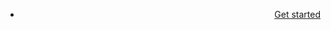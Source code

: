 <!-- docs/_sidebar.md -->

<!--span class="hide_mobile" style="position: relative;top: -18px;left: 10px;">An abstract programming language</span-->

* <a href="#/?id=get-started" class="btn" style="float:right">Get started</a>



<!--
* <a href="#/GETSTARTED.md" class="btn">Get started</a>
* <a href="https://github.com/puzzlelang/puzzle" target="_blank" class="" style="margin:0px 10px"><span class="fab fa-github"></span></a>-->

<!--* [Learn](?id=puzzle)

* [Guides](chapters/GUIDES.md)

* [Modules](chapters/modules/index.md) -->
